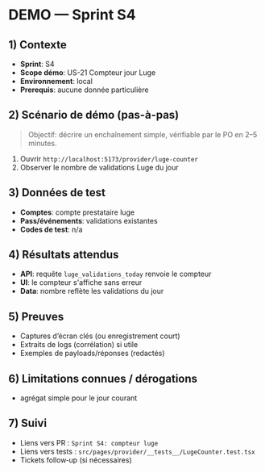 # DEMO — Sprint S4

## 1) Contexte

- **Sprint**: S4
- **Scope démo**: US-21 Compteur jour Luge
- **Environnement**: local
- **Prerequis**: aucune donnée particulière

## 2) Scénario de démo (pas-à-pas)

> Objectif: décrire un enchaînement simple, vérifiable par le PO en 2–5 minutes.

1. Ouvrir `http://localhost:5173/provider/luge-counter`
2. Observer le nombre de validations Luge du jour

## 3) Données de test

- **Comptes**: compte prestataire luge
- **Pass/événements**: validations existantes
- **Codes de test**: n/a

## 4) Résultats attendus

- **API**: requête `luge_validations_today` renvoie le compteur
- **UI**: le compteur s'affiche sans erreur
- **Data**: nombre reflète les validations du jour

## 5) Preuves

- Captures d’écran clés (ou enregistrement court)
- Extraits de logs (corrélation) si utile
- Exemples de payloads/réponses (redactés)

## 6) Limitations connues / dérogations

- agrégat simple pour le jour courant

## 7) Suivi

- Liens vers PR : `Sprint S4: compteur luge`
- Liens vers tests : `src/pages/provider/__tests__/LugeCounter.test.tsx`
- Tickets follow‑up (si nécessaires)
